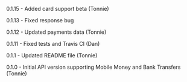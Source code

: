 0.1.15
    - Added card support beta (Tonnie)

0.1.13
    - Fixed response bug

0.1.12
    - Updated payments data (Tonnie)

0.1.11
	- Fixed tests and Travis CI (Dan)

0.1.1
    - Updated README file (Tonnie)

0.1.0
    - Initial API version supporting Mobile Money and Bank Transfers (Tonnie)